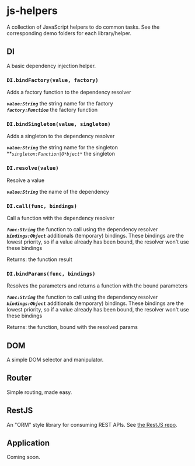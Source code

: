 # js-helpers
A collection of JavaScript helpers to do common tasks. See the corresponding demo folders for each library/helper.

## DI

A basic dependency injection helper.

### `DI.bindFactory(value, factory)`

Adds a factory function to the dependency resolver

***`value:String`*** the string name for the factory  
***`factory:Function`*** the factory function  

### `DI.bindSingleton(value, singleton)`
Adds a singleton to the dependency resolver

***`value:String`*** the string name for the singleton  
***`singleton:Function|O*bject*`* the singleton  

### `DI.resolve(value)`

Resolve a value

***`value:String`*** the name of the dependency

### `DI.call(func, bindings)`

Call a function with the dependency resolver

***`func:String`*** the function to call using the dependency resolver
***`bindings:Object`*** additionals (temporary) bindings. These bindings are the lowest priority, so if a value already has been bound, the resolver won't use these bindings

Returns: the function result

### `DI.bindParams(func, bindings)`

Resolves the parameters and returns a function with the bound parameters

***`func:String`*** the function to call using the dependency resolver
***`bindings:Object`*** additionals (temporary) bindings. These bindings are the lowest priority, so if a value already has been bound, the resolver won't use these bindings

Returns: the function, bound with the resolved params

## DOM

A simple DOM selector and manipulator.

## Router

Simple routing, made easy.

## RestJS
An "ORM" style library for consuming REST APIs. See [the RestJS repo](https://github.com/daviesgeek/restjs).

## Application

Coming soon.